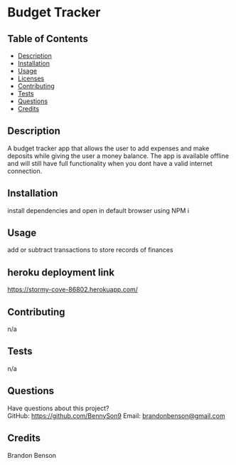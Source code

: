 # Budget Tracker

## Table of Contents

- [Description](#description)
- [Installation](#installation)
- [Usage](#usage)
- [Licenses](#licenses)
- [Contributing](#contributing)
- [Tests](#tests)
- [Questions](#questions)
- [Credits](#credits)

## Description

A budget tracker app that allows the user to add expenses and make deposits while giving the user a money balance. The app is available offline and will still have full functionality when you dont have a valid internet connection.

## Installation

install dependencies and open in default browser using NPM i

## Usage

add or subtract transactions to store records of finances

## heroku deployment link

https://stormy-cove-86802.herokuapp.com/

## Contributing

n/a

## Tests

n/a

## Questions

Have questions about this project?  
GitHub: https://github.com/BennySon9
Email: brandonbenson@gmail.com

## Credits

Brandon Benson
